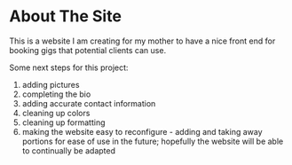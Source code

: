 # About The Site
This is a website I am creating for my mother to have a nice front end for booking gigs that potential clients can use.

Some next steps for this project:
1. adding pictures
2. completing the bio
3. adding accurate contact information
4. cleaning up  colors
5. cleaning up formatting
6. making the website easy to reconfigure - adding and taking away portions for ease of use in the future; hopefully the website will be able to continually be adapted
